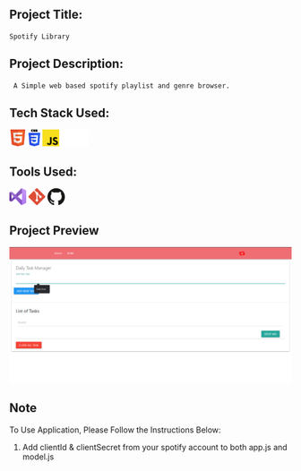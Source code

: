 ## Project Title:

    Spotify Library

## Project Description:

     A Simple web based spotify playlist and genre browser.

## Tech Stack Used:

<span> 
<img src="https://raw.githubusercontent.com/thomasalemayehu/Dice-Game/main/assets/readmefiles/html.png" height=30>
<img src="https://raw.githubusercontent.com/thomasalemayehu/Dice-Game/main/assets/readmefiles/css-3.svg" height=30>
<img src="https://raw.githubusercontent.com/thomasalemayehu/Dice-Game/main/assets/readmefiles/javascript.svg" height=30>
<img src="https://raw.githubusercontent.com/thomasalemayehu/Dice-Game/main/assets/readmefiles/markdown.svg" height=30>
</span>

## Tools Used:

<span> 
<img src="https://raw.githubusercontent.com/thomasalemayehu/Dice-Game/main/assets/readmefiles/visual-studio.svg" height=30>
<img src="https://raw.githubusercontent.com/thomasalemayehu/Dice-Game/main/assets/readmefiles/git-icon.svg" height=30>
<img src="https://raw.githubusercontent.com/thomasalemayehu/Dice-Game/main/assets/readmefiles/github-icon.svg" height=30>
</span>

## Project Preview

![Preview, Task Manager](https://raw.githubusercontent.com/thomasalemayehu/Task-Manager/main/assets/readmefiles/img.png)

## Note

To Use Application, Please Follow the Instructions Below:

1. Add clientId & clientSecret from your spotify account to both app.js and model.js
